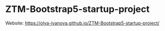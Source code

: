 # ZTM-Bootstrap5-startup-project
Website: https://olya-ivanova.github.io/ZTM-Bootstrap5-startup-project/
